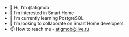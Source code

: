 - 👋 Hi, I’m @atigmob
- 👀 I’m interested in Smart Home
- 🌱 I’m currently learning PostgreSQL
- 💞️ I’m looking to collaborate on Smart Home developers
- 📫 How to reach me - atigmob@live.ru

<!---
atigmob/atigmob is a ✨ special ✨ repository because its `README.md` (this file) appears on your GitHub profile.
You can click the Preview link to take a look at your changes.
--->
